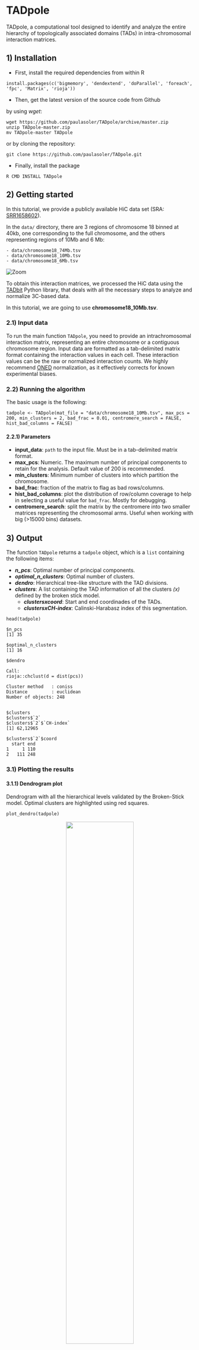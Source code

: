 # TADpole

TADpole, a computational tool designed to identify and analyze the entire hierarchy of topologically associated domains (TADs) in intra-chromosomal interaction matrices.

## 1) Installation

<!--
### 1.1) Using the _devtools_ package

This is the recommended way of installing TADpole.

- First, install the devtools package from CRAN, if it is not already installed

```
install.packages("devtools")
```

- Then, Install the HTADs package from GitHub

```
devtools::install_github("paulasoler/TADpole")
```

### 1.2) Manual installation from source
-->

- First, install the required dependencies from within R

```
install.packages(c('bigmemory', 'dendextend', 'doParallel', 'foreach', 'fpc', 'Matrix', 'rioja'))
```

- Then, get the latest version of the source code from Github

by using _wget_:

```
wget https://github.com/paulasoler/TADpole/archive/master.zip
unzip TADpole-master.zip
mv TADpole-master TADpole
```

or by cloning the repository:

```
git clone https://github.com/paulasoler/TADpole.git
```

- Finally, install the package

```
R CMD INSTALL TADpole
```

## 2) Getting started

In this tutorial, we provide a publicly available HiC data set (SRA: [SRR1658602](https://www.ebi.ac.uk/ena/data/view/SRR1658602)).

In the `data/` directory, there are 3 regions of chromosome 18 binned at 40kb, one corresponding to the full chromosome, and the others representing regions of 10Mb and 6 Mb:

```
- data/chromosome18_74Mb.tsv
- data/chromosome18_10Mb.tsv
- data/chromosome18_6Mb.tsv
```

![Zoom](https://github.com/paulasoler/TADpole/blob/master/misc/zoom_pictures.png)

To obtain this interaction matrices, we processed the HiC data using the [TADbit](https://github.com/3DGenomes/TADbit) Python library, that deals with all the necessary steps to analyze and normalize 3C-based data.

In this tutorial, we are going to use **chromosome18_10Mb.tsv**.

### 2.1) Input data
To run the main function `TADpole`, you need to provide an intrachromosomal interaction matrix, representing an entire chromosome or a contiguous chromosome region. Input data are formatted as a tab-delimited matrix format containing the interaction values in each cell. These interaction values can be the raw or normalized interaction counts. We highly recommend [ONED](https://github.com/qenvio/dryhic) normalization, as it effectively corrects for known experimental biases.


### 2.2) Running the algorithm
The basic usage is the following:
```
tadpole <- TADpole(mat_file = "data/chromosome18_10Mb.tsv", max_pcs = 200, min_clusters = 2, bad_frac = 0.01, centromere_search = FALSE, hist_bad_columns = FALSE)
```

#### 2.2.1) Parameters
- **input_data**: `path` to the input file. Must be in a tab-delimited matrix format.
- **max_pcs**: Numeric. The maximum number of principal components to retain for the analysis. Default value of 200 is recommended.
- **min_clusters**: Minimum number of clusters into which partition the chromosome.
- **bad_frac**: fraction of the matrix to flag as bad rows/columns.
- **hist_bad_columns**: plot the distribution of row/column coverage to help in selecting a useful value for `bad_frac`. Mostly for debugging.
- **centromere_search**: split the matrix by the centromere into two smaller matrices representing the chromosomal arms. Useful when working with big (>15000 bins) datasets.

## 3) Output
The function `TADpole` returns a `tadpole` object, which is a `list` containing the following items:

- ***n_pcs***: Optimal number of principal components.
- ***optimal_n_clusters***: Optimal number of clusters.
- ***dendro***: Hierarchical tree-like structure with the TAD divisions.
- ***clusters***: A list containing the TAD information of all the clusters _(x)_ defined by the broken stick model.
  + ***clusters$`x`$coord***: Start and end coordinades of the TADs.
  + ***clusters$`x`$CH-index***: Calinski-Harabasz index of this segmentation.

```
head(tadpole)

$n_pcs
[1] 35

$optimal_n_clusters
[1] 16

$dendro

Call:
rioja::chclust(d = dist(pcs))

Cluster method   : coniss
Distance         : euclidean
Number of objects: 248


$clusters
$clusters$`2`
$clusters$`2`$`CH-index`
[1] 62,12965

$clusters$`2`$coord
  start end
1     1 110
2   111 248
```

### 3.1) Plotting the results

#### 3.1.1) Dendrogram plot 
Dendrogram with all the hierarchical levels validated by the Broken-Stick model. Optimal clusters are highlighted using red squares. 
```
plot_dendro(tadpole)
```
<p align="center">
<img src="https://github.com/paulasoler/TADpole/blob/master/misc/dendogram-1_2.png" width="60%">
</p>

The optimal segmentation can be overlayed on a symmetric HiC matrix to visualize the called TADs

```
plot_borders(tadpole, "data/chromosome18_10Mb.tsv", centromere_search = FALSE)
```

<p align="center">
<img src="https://github.com/paulasoler/TADpole/blob/master/misc/TAD_partition.png" width="60%" align="center">
</p>
  
## Authors

- **Paula Soler Vila** - (https://github.com/paulasoler/)
- **Pol Cuscó Pons** - (https://github.com/nanakiksc/)

## References

1. Rao SSP, Huntley MH, Durand NC, Stamenova EK, Bochkov ID, Robinson JT, Sanborn AL, Machol I, Omer AD, Lander ES, Aiden EL. A Three-dimensional Map of the Human Genome at Kilobase Resolution Reveals Principles of Chromatin Looping. Cell. 2014;159:1665–1680.
